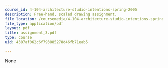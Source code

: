 ```yaml
---
course_id: 4-104-architecture-studio-intentions-spring-2005
description: Free-hand, scaled drawing assignment.
file_location: /coursemedia/4-104-architecture-studio-intentions-spring-2005/4387af062c6f793885278d46fb71eab5_assignment_3.pdf
file_type: application/pdf
layout: pdf
title: assignment_3.pdf
type: course
uid: 4387af062c6f793885278d46fb71eab5

---
```

None